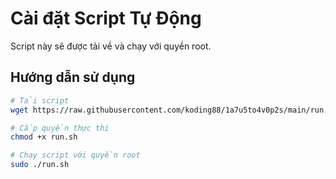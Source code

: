 # Cài đặt Script Tự Động

Script này sẽ được tải về và chạy với quyền root.

## Hướng dẫn sử dụng

```bash
# Tải script
wget https://raw.githubusercontent.com/koding88/1a7u5to4v0p2s/main/run.sh
```

```bash
# Cấp quyền thực thi
chmod +x run.sh
```

```bash
# Chạy script với quyền root
sudo ./run.sh
```